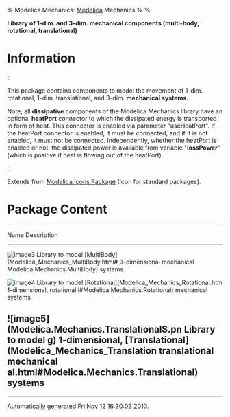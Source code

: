 % Modelica.Mechanics: [Modelica](Modelica.html#Modelica).Mechanics
% 
% 

**Library of 1-dim. and 3-dim. mechanical components (multi-body,
rotational, translational)**

Information
===========

::

This package contains components to model the movement of 1-dim.
rotational, 1-dim. translational, and 3-dim. **mechanical systems**.

Note, all **dissipative** components of the Modelica.Mechanics library
have an optional **heatPort** connector to which the dissipated energy
is transported in form of heat. This connector is enabled via parameter
"useHeatPort". If the heatPort connector is enabled, it must be
connected, and if it is not enabled, it must not be connected.
Independently, whether the heatPort is enabled or not, the dissipated
power is available from variable "**lossPower**" (which is positive if
heat is flowing out of the heatPort).

::

Extends from
[Modelica.Icons.Package](Modelica_Icons_Package.html#Modelica.Icons.Package)
(Icon for standard packages).

Package Content
===============

  ------------------------------------------------------------------------
  Name                                           Description
  ---------------------------------------------- -------------------------
  ![image3](Modelica.Mechanics.MultiBodyS.png)   Library to model
  [MultiBody](Modelica_Mechanics_MultiBody.html# 3-dimensional mechanical
  Modelica.Mechanics.MultiBody)                  systems

  ![image4](Modelica.Mechanics.RotationalS.png)  Library to model
  [Rotational](Modelica_Mechanics_Rotational.htm 1-dimensional, rotational
  l#Modelica.Mechanics.Rotational)               mechanical systems

  ![image5](Modelica.Mechanics.TranslationalS.pn Library to model
  g)                                             1-dimensional,
  [Translational](Modelica_Mechanics_Translation translational mechanical
  al.html#Modelica.Mechanics.Translational)      systems
  ------------------------------------------------------------------------

* * * * *

[Automatically generated](http://www.3ds.com/) Fri Nov 12 16:30:03 2010.
